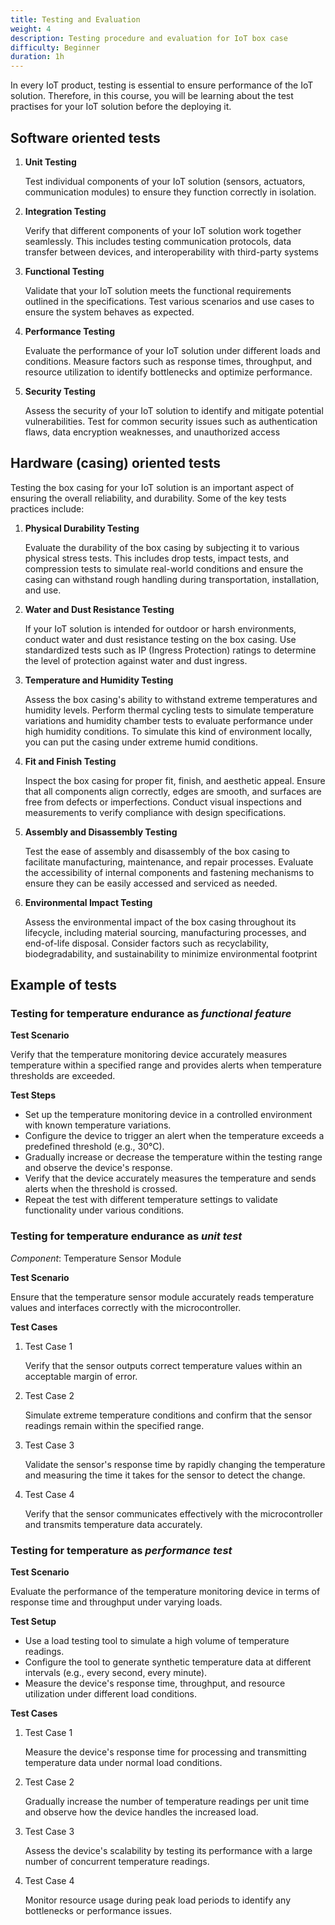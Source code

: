 ```yaml
---
title: Testing and Evaluation
weight: 4
description: Testing procedure and evaluation for IoT box case
difficulty: Beginner
duration: 1h
---
```


In every IoT product, testing is essential to ensure performance of the IoT solution. Therefore, in this course, you will be learning about the test practises for your IoT solution before the deploying it.

## Software oriented tests

1. **Unit Testing**

   Test individual components of your IoT solution (sensors, actuators, communication modules) to ensure they function correctly in isolation.

2. **Integration Testing**

   Verify that different components of your IoT solution work together seamlessly. This includes testing communication protocols, data transfer between devices, and interoperability with third-party systems

3. **Functional Testing**

   Validate that your IoT solution meets the functional requirements outlined in the specifications. Test various scenarios and use cases to ensure the system behaves as expected.

4. **Performance Testing**

   Evaluate the performance of your IoT solution under different loads and conditions. Measure factors such as response times, throughput, and resource utilization to identify bottlenecks and optimize performance.

5. **Security Testing**

   Assess the security of your IoT solution to identify and mitigate potential vulnerabilities. Test for common security issues such as authentication flaws, data encryption weaknesses, and unauthorized access

## Hardware (casing) oriented tests

Testing the box casing for your IoT solution is an important aspect of ensuring the overall reliability, and durability. Some of the key tests practices include:

1. **Physical Durability Testing**

   Evaluate the durability of the box casing by subjecting it to various physical stress tests. This includes drop tests, impact tests, and compression tests to simulate real-world conditions and ensure the casing can withstand rough handling during transportation, installation, and use.

2. **Water and Dust Resistance Testing**

   If your IoT solution is intended for outdoor or harsh environments, conduct water and dust resistance testing on the box casing. Use standardized tests such as IP (Ingress Protection) ratings to determine the level of protection against water and dust ingress.

3. **Temperature and Humidity Testing**

   Assess the box casing's ability to withstand extreme temperatures and humidity levels. Perform thermal cycling tests to simulate temperature variations and humidity chamber tests to evaluate performance under high humidity conditions. To simulate this kind of environment locally, you can put the casing under extreme humid conditions.

4. **Fit and Finish Testing**

   Inspect the box casing for proper fit, finish, and aesthetic appeal. Ensure that all components align correctly, edges are smooth, and surfaces are free from defects or imperfections. Conduct visual inspections and measurements to verify compliance with design specifications.

5. **Assembly and Disassembly Testing**

   Test the ease of assembly and disassembly of the box casing to facilitate manufacturing, maintenance, and repair processes. Evaluate the accessibility of internal components and fastening mechanisms to ensure they can be easily accessed and serviced as needed.

6. **Environmental Impact Testing**

   Assess the environmental impact of the box casing throughout its lifecycle, including material sourcing, manufacturing processes, and end-of-life disposal. Consider factors such as recyclability, biodegradability, and sustainability to minimize environmental footprint

## Example of tests

### Testing for temperature endurance as _functional feature_

**Test Scenario**

Verify that the temperature monitoring device accurately measures temperature within a specified range and provides alerts when temperature thresholds are exceeded.

**Test Steps**

- Set up the temperature monitoring device in a controlled environment with known temperature variations.
- Configure the device to trigger an alert when the temperature exceeds a predefined threshold (e.g., 30°C).
- Gradually increase or decrease the temperature within the testing range and observe the device's response.
- Verify that the device accurately measures the temperature and sends alerts when the threshold is crossed.
- Repeat the test with different temperature settings to validate functionality under various conditions.

### Testing for temperature endurance as _unit test_

_Component_: Temperature Sensor Module

**Test Scenario**

Ensure that the temperature sensor module accurately reads temperature values and interfaces correctly with the microcontroller.

**Test Cases**

1. Test Case 1

   Verify that the sensor outputs correct temperature values within an acceptable margin of error.

2. Test Case 2

   Simulate extreme temperature conditions and confirm that the sensor readings remain within the specified range.

3. Test Case 3

   Validate the sensor's response time by rapidly changing the temperature and measuring the time it takes for the sensor to detect the change.

4. Test Case 4

   Verify that the sensor communicates effectively with the microcontroller and transmits temperature data accurately.

### Testing for temperature as _performance test_

**Test Scenario**

Evaluate the performance of the temperature monitoring device in terms of response time and throughput under varying loads.

**Test Setup**

- Use a load testing tool to simulate a high volume of temperature readings.
- Configure the tool to generate synthetic temperature data at different intervals (e.g., every second, every minute).
- Measure the device's response time, throughput, and resource utilization under different load conditions.

**Test Cases**

1. Test Case 1

   Measure the device's response time for processing and transmitting temperature data under normal load conditions.

2. Test Case 2

   Gradually increase the number of temperature readings per unit time and observe how the device handles the increased load.

3. Test Case 3

   Assess the device's scalability by testing its performance with a large number of concurrent temperature readings.

4. Test Case 4

   Monitor resource usage during peak load periods to identify any bottlenecks or performance issues.
